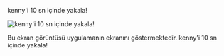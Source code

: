 kenny'i 10 sn içinde yakala!

![kenny'i 10 sn içinde yakala!](https://github.com/user-attachments/assets/fdda1b3f-3c6e-4d1d-adee-b12933d82fce)

Bu ekran görüntüsü uygulamanın ekranını göstermektedir. kenny'i 10 sn içinde yakala!
